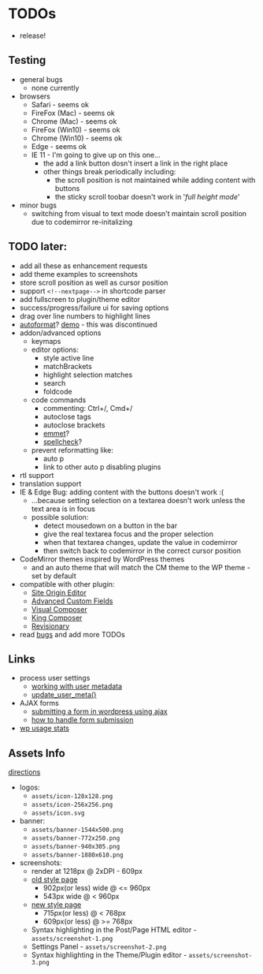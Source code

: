 # TODOs
- release!

## Testing
- general bugs
	- none currently
- browsers
    - Safari - seems ok
    - FireFox (Mac) - seems ok
    - Chrome (Mac) - seems ok
    - FireFox (Win10) - seems ok
    - Chrome (Win10) - seems ok
    - Edge - seems ok
    - IE 11 - I'm going to give up on this one...
		- the add a link button dosn't insert a link in the right place
		- other things break periodically including:
			- the scroll position is not maintained while adding content with buttons
			- the sticky scroll toobar doesn't work in '_full height mode_'
- minor bugs
	- switching from visual to text mode doesn't maintain scroll position due to codemirror re-initalizing
 

## TODO later:
- add all these as enhancement requests
- add theme examples to screenshots
- store scroll position as well as cursor position
- support `<!--nextpage-->` in shortcode parser
- add fullscreen to plugin/theme editor
- success/progress/failure ui for saving options
- drag over line numbers to highlight lines
- [autoformat](http://codemirror.net/2/lib/util/formatting.js)? [demo](http://codemirror.net/2/demo/formatting.html) - this was discontinued
- addon/advanced options
	- keymaps
	- editor options:
		- style active line
		- matchBrackets
		- highlight selection matches
		- search
		- foldcode
	- code commands
		- commenting: Ctrl+/, Cmd+/
		- autoclose tags
		- autoclose brackets
		- [emmet](https://github.com/emmetio/codemirror)?
		- [spellcheck](https://github.com/NextStepWebs/codemirror-spell-checker)?
	- prevent reformatting like:
		- auto p
		- link to other auto p disabling plugins
- rtl support
- translation support
- IE & Edge Bug: adding content with the buttons doesn't work :(
	- ...because setting selection on a textarea doesn't work unless the text area is in focus
	- possible solution: 
		- detect mousedown on a button in the bar
		- give the real textarea focus and the proper selection
		- when that textarea changes, update the value in codemirror
		- then switch back to codemirror in the correct cursor position
- CodeMirror themes inspired by WordPress themes
	- and an auto theme that will match the CM theme to the WP theme - set by default
- compatible with other plugin:
	- [Site Origin Editor](https://siteorigin.com/widgets-bundle/)
	- [Advanced Custom Fields](https://www.advancedcustomfields.com/)
	- [Visual Composer](https://vc.wpbakery.com/)
	- [King Composer](https://wordpress.org/plugins/kingcomposer/)
	- [Revisionary](https://wordpress.org/plugins/revisionary/)
- read [bugs](https://wordpress.org/support/plugin/html-editor-syntax-highlighter) and add more TODOs


## Links
- process user settings
	- [working with user metadata](https://developer.wordpress.org/plugins/users/working-with-user-metadata/)
	- [update_user_meta()](https://codex.wordpress.org/Function_Reference/update_user_meta)
- AJAX forms
	- [submitting a form in wordpress using ajax](https://teamtreehouse.com/community/submitting-a-form-in-wordpress-using-ajax)
	- [how to handle form submission](http://wordpress.stackexchange.com/questions/60758/how-to-handle-form-submission)
- [wp usage stats](https://wordpress.org/about/stats/)


## Assets Info
[directions](https://developer.wordpress.org/plugins/wordpress-org/plugin-assets/)
- logos:
	- `assets/icon-128x128.png`
	- `assets/icon-256x256.png`
	- `assets/icon.svg`
- banner:
	- `assets/banner-1544x500.png`
	- `assets/banner-772x250.png`
	- `assets/banner-940x305.png`
	- `assets/banner-1880x610.png`
- screenshots: 
	- render at 1218px @ 2xDPI - 609px
	- [old style page](https://wordpress.org/plugins/html-editor-syntax-highlighter/screenshots/)
		- 902px(or less) wide @ <= 960px 
		- 543px wide @ < 960px
	- [new style page](https://wordpress.org/plugins-wp/html-editor-syntax-highlighter/)
		- 715px(or less) @ < 768px
		- 609px(or less) @ >= 768px
	- Syntax highlighting in the Post/Page HTML editor - `assets/screenshot-1.png`
	- Settings Panel - `assets/screenshot-2.png`
	- Syntax highlighting in the Theme/Plugin editor - `assets/screenshot-3.png`